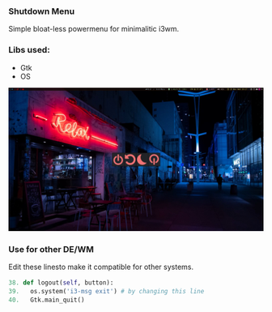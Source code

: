 ### Shutdown Menu
Simple bloat-less powermenu for minimalitic i3wm.

### Libs used:
- Gtk
- OS

![shutdown menu](https://raw.githubusercontent.com/LexxFade/Tools/main/Shutdown%20Menu/screenshot.png)


### Use for other DE/WM
Edit these linesto make it compatible for other systems.
```py
38. def logout(self, button):
39.   os.system('i3-msg exit') # by changing this line
40.   Gtk.main_quit()
```
